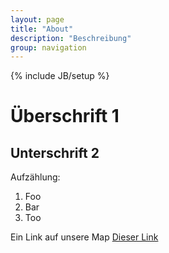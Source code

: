 ```yaml
---
layout: page
title: "About"
description: "Beschreibung"
group: navigation
---
```

{% include JB/setup %}

# Überschrift 1
## Unterschrift 2

Aufzählung:

1. Foo
2. Bar
3. Too

Ein Link auf unsere Map
[Dieser Link](http://example.net/)
